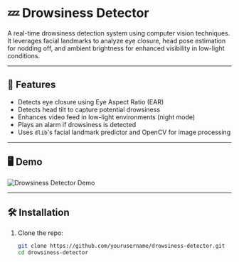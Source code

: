 # 💤 Drowsiness Detector

A real-time drowsiness detection system using computer vision techniques. It leverages facial landmarks to analyze eye closure, head pose estimation for nodding off, and ambient brightness for enhanced visibility in low-light conditions.

---

## 🚀 Features

- Detects eye closure using Eye Aspect Ratio (EAR)
- Detects head tilt to capture potential drowsiness
- Enhances video feed in low-light environments (night mode)
- Plays an alarm if drowsiness is detected
- Uses `dlib`'s facial landmark predictor and OpenCV for image processing

---

## 🖥️ Demo

![Drowsiness Detector Demo](assets/sample_output.jpg)

---

## 🛠️ Installation

1. Clone the repo:
   ```bash
   git clone https://github.com/yourusername/drowsiness-detector.git
   cd drowsiness-detector
